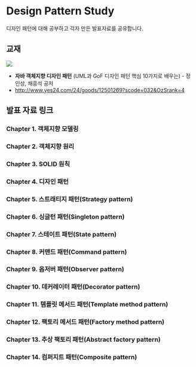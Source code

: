 # Design Pattern Study
디자인 패턴에 대해 공부하고 각자 만든 발표자료를 공유합니다.

## 교재
![](http://image.yes24.com/momo/TopCate341/MidCate002/34011802.jpg)

- **자바 객체지향 디자인 패턴** (UML과 GoF 디자인 패턴 핵심 10가지로 배우는) - 정인상, 채흥석 공저
- http://www.yes24.com/24/goods/12501269?scode=032&OzSrank=4

## 발표 자료 링크
### Chapter 1. 객체지향 모델링
### Chapter 2. 객체지향 원리
### Chapter 3. SOLID 원칙
### Chapter 4. 디자인 패턴
### Chapter 5. 스트래티지 패턴(Strategy pattern)
### Chapter 6. 싱글턴 패턴(Singleton pattern)
### Chapter 7. 스테이트 패턴(State pattern)
### Chapter 8. 커맨드 패턴(Command pattern)
### Chapter 9. 옵저버 패턴(Observer pattern)
### Chapter 10. 데커레이터 패턴(Decorator pattern)
### Chapter 11. 템플릿 메서드 패턴(Template method pattern)
### Chapter 12. 팩토리 메서드 패턴(Factory method pattern)
### Chapter 13. 추상 팩토리 패턴(Abstract factory pattern)
### Chapter 14. 컴퍼지트 패턴(Composite pattern)